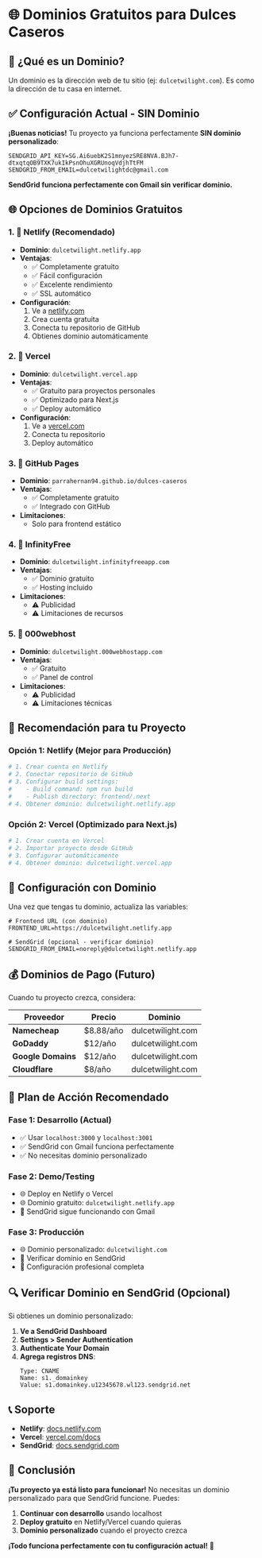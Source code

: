 # 🌐 Dominios Gratuitos para Dulces Caseros

## 🎯 **¿Qué es un Dominio?**

Un dominio es la dirección web de tu sitio (ej: `dulcetwilight.com`). Es como la dirección de tu casa en internet.

## ✅ **Configuración Actual - SIN Dominio**

**¡Buenas noticias!** Tu proyecto ya funciona perfectamente **SIN dominio personalizado**:

```env
SENDGRID_API_KEY=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
SENDGRID_FROM_EMAIL=dulcetwilightdc@gmail.com
```

**SendGrid funciona perfectamente con Gmail sin verificar dominio.**

## 🌐 **Opciones de Dominios Gratuitos**

### 1. **📧 Netlify (Recomendado)**
- **Dominio**: `dulcetwilight.netlify.app`
- **Ventajas**: 
  - ✅ Completamente gratuito
  - ✅ Fácil configuración
  - ✅ Excelente rendimiento
  - ✅ SSL automático
- **Configuración**: 
  1. Ve a [netlify.com](https://netlify.com)
  2. Crea cuenta gratuita
  3. Conecta tu repositorio de GitHub
  4. Obtienes dominio automáticamente

### 2. **📧 Vercel**
- **Dominio**: `dulcetwilight.vercel.app`
- **Ventajas**:
  - ✅ Gratuito para proyectos personales
  - ✅ Optimizado para Next.js
  - ✅ Deploy automático
- **Configuración**:
  1. Ve a [vercel.com](https://vercel.com)
  2. Conecta tu repositorio
  3. Deploy automático

### 3. **📧 GitHub Pages**
- **Dominio**: `parrahernan94.github.io/dulces-caseros`
- **Ventajas**:
  - ✅ Completamente gratuito
  - ✅ Integrado con GitHub
- **Limitaciones**:
  - Solo para frontend estático

### 4. **📧 InfinityFree**
- **Dominio**: `dulcetwilight.infinityfreeapp.com`
- **Ventajas**:
  - ✅ Dominio gratuito
  - ✅ Hosting incluido
- **Limitaciones**:
  - ⚠️ Publicidad
  - ⚠️ Limitaciones de recursos

### 5. **📧 000webhost**
- **Dominio**: `dulcetwilight.000webhostapp.com`
- **Ventajas**:
  - ✅ Gratuito
  - ✅ Panel de control
- **Limitaciones**:
  - ⚠️ Publicidad
  - ⚠️ Limitaciones técnicas

## 🚀 **Recomendación para tu Proyecto**

### **Opción 1: Netlify (Mejor para Producción)**
```bash
# 1. Crear cuenta en Netlify
# 2. Conectar repositorio de GitHub
# 3. Configurar build settings:
#    - Build command: npm run build
#    - Publish directory: frontend/.next
# 4. Obtener dominio: dulcetwilight.netlify.app
```

### **Opción 2: Vercel (Optimizado para Next.js)**
```bash
# 1. Crear cuenta en Vercel
# 2. Importar proyecto desde GitHub
# 3. Configurar automáticamente
# 4. Obtener dominio: dulcetwilight.vercel.app
```

## 🔧 **Configuración con Dominio**

Una vez que tengas tu dominio, actualiza las variables:

```env
# Frontend URL (con dominio)
FRONTEND_URL=https://dulcetwilight.netlify.app

# SendGrid (opcional - verificar dominio)
SENDGRID_FROM_EMAIL=noreply@dulcetwilight.netlify.app
```

## 💰 **Dominios de Pago (Futuro)**

Cuando tu proyecto crezca, considera:

| Proveedor | Precio | Dominio |
|-----------|--------|---------|
| **Namecheap** | $8.88/año | dulcetwilight.com |
| **GoDaddy** | $12/año | dulcetwilight.com |
| **Google Domains** | $12/año | dulcetwilight.com |
| **Cloudflare** | $8/año | dulcetwilight.com |

## 🎯 **Plan de Acción Recomendado**

### **Fase 1: Desarrollo (Actual)**
- ✅ Usar `localhost:3000` y `localhost:3001`
- ✅ SendGrid con Gmail funciona perfectamente
- ✅ No necesitas dominio personalizado

### **Fase 2: Demo/Testing**
- 🌐 Deploy en Netlify o Vercel
- 🌐 Dominio gratuito: `dulcetwilight.netlify.app`
- 📧 SendGrid sigue funcionando con Gmail

### **Fase 3: Producción**
- 🌐 Dominio personalizado: `dulcetwilight.com`
- 📧 Verificar dominio en SendGrid
- 🚀 Configuración profesional completa

## 🔍 **Verificar Dominio en SendGrid (Opcional)**

Si obtienes un dominio personalizado:

1. **Ve a SendGrid Dashboard**
2. **Settings > Sender Authentication**
3. **Authenticate Your Domain**
4. **Agrega registros DNS**:
   ```
   Type: CNAME
   Name: s1._domainkey
   Value: s1.domainkey.u12345678.wl123.sendgrid.net
   ```

## 📞 **Soporte**

- **Netlify**: [docs.netlify.com](https://docs.netlify.com)
- **Vercel**: [vercel.com/docs](https://vercel.com/docs)
- **SendGrid**: [docs.sendgrid.com](https://docs.sendgrid.com)

## 🎉 **Conclusión**

**¡Tu proyecto ya está listo para funcionar!** No necesitas un dominio personalizado para que SendGrid funcione. Puedes:

1. **Continuar con desarrollo** usando localhost
2. **Deploy gratuito** en Netlify/Vercel cuando quieras
3. **Dominio personalizado** cuando el proyecto crezca

**¡Todo funciona perfectamente con tu configuración actual!** 🍰

